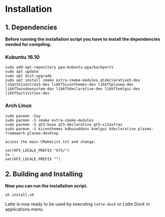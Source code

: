 Installation
============

## 1. Dependencies

**Before running the installation script you have to install the dependencies needed for compiling.**

### Kubuntu 16.10

```
sudo add-apt-repository ppa:kubuntu-ppa/backports
sudo apt update 
sudo apt dist-upgrade 
sudo apt install cmake extra-cmake-modules qtdeclarative5-dev libqt5x11extras5-dev libkf5iconthemes-dev libkf5plasma-dev libkf5windowsystem-dev libkf5declarative-dev libkf5xmlgui-dev libkf5activities-dev 
```

### Arch Linux

```
sudo pacman -Syy
sudo pacman -S cmake extra-cmake-modules
sudo pacman -S qt5-base qt5-declarative qt5-x11extras
sudo pacman -S kiconthemes kdbusaddons kxmlgui kdeclarative plasma-framework plasma-desktop

access the main CMakeList.txt and change:

set(KF5_LOCALE_PREFIX "kf5/")
to :
set(KF5_LOCALE_PREFIX "")
```

## 2. Building and Installing

**Now you can run the installation script.**

```
sh install.sh
```

Latte is now ready to be used by executing  ```latte-dock``` or _Latte Dock_ in applications menu.
